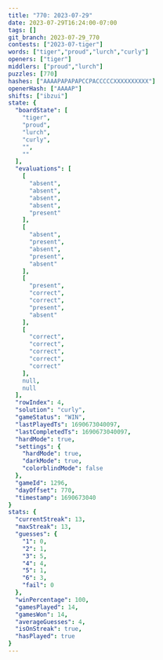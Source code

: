 ```yaml
---
title: "770: 2023-07-29"
date: 2023-07-29T16:24:00-07:00
tags: []
git_branch: 2023-07-29_770
contests: ["2023-07-tiger"]
words: ["tiger","proud","lurch","curly"]
openers: ["tiger"]
middlers: ["proud","lurch"]
puzzles: [770]
hashes: ["AAAAPAPAPAPCCPACCCCCXXXXXXXXXX"]
openerHash: ["AAAAP"]
shifts: ["ibzui"]
state: {
  "boardState": [
    "tiger",
    "proud",
    "lurch",
    "curly",
    "",
    ""
  ],
  "evaluations": [
    [
      "absent",
      "absent",
      "absent",
      "absent",
      "present"
    ],
    [
      "absent",
      "present",
      "absent",
      "present",
      "absent"
    ],
    [
      "present",
      "correct",
      "correct",
      "present",
      "absent"
    ],
    [
      "correct",
      "correct",
      "correct",
      "correct",
      "correct"
    ],
    null,
    null
  ],
  "rowIndex": 4,
  "solution": "curly",
  "gameStatus": "WIN",
  "lastPlayedTs": 1690673040097,
  "lastCompletedTs": 1690673040097,
  "hardMode": true,
  "settings": {
    "hardMode": true,
    "darkMode": true,
    "colorblindMode": false
  },
  "gameId": 1296,
  "dayOffset": 770,
  "timestamp": 1690673040
}
stats: {
  "currentStreak": 13,
  "maxStreak": 13,
  "guesses": {
    "1": 0,
    "2": 1,
    "3": 5,
    "4": 4,
    "5": 1,
    "6": 3,
    "fail": 0
  },
  "winPercentage": 100,
  "gamesPlayed": 14,
  "gamesWon": 14,
  "averageGuesses": 4,
  "isOnStreak": true,
  "hasPlayed": true
}
---
```

<!-- more -->
